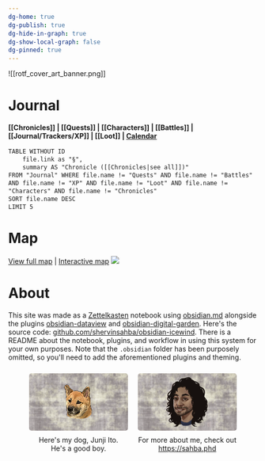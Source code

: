 ```yaml
---
dg-home: true
dg-publish: true
dg-hide-in-graph: true
dg-show-local-graph: false
dg-pinned: true
---
```

![[rotf_cover_art_banner.png]]
# Journal
**[[Chronicles]] | [[Quests]] |  [[Characters]] | [[Battles]] | [[Journal/Trackers/XP]] | [[Loot]] | [Calendar](https://app.fantasy-calendar.com/calendars/38f9e3f5098bac1f655a4fb4241f35eb)**

```dataview
TABLE WITHOUT ID 
	file.link as "§",
	summary AS "Chronicle ([[Chronicles|see all]])" 
FROM "Journal" WHERE file.name != "Quests" AND file.name != "Battles" AND file.name != "XP" AND file.name != "Loot" AND file.name != "Characters" AND file.name != "Chronicles"
SORT file.name DESC
LIMIT 5
```

# Map 
[View full map](https://i.imgur.com/fQJuHB1.jpeg) | [Interactive map](https://www.aidedd.org/atlas/index.php?map=I&l=1)
[![](https://i.imgur.com/BfUyxB8.jpeg)](https://i.imgur.com/fQJuHB1.jpeg)

# About
This site was made as a [Zettelkasten](https://en.wikipedia.org/wiki/Zettelkasten) notebook using [obsidian.md](https://obsidian.md) alongside the plugins [obsidian-dataview](https://blacksmithgu.github.io/obsidian-dataview/) and [obsidian-digital-garden](https://github.com/oleeskild/obsidian-digital-garden). Here's the source code: [github.com/shervinsahba/obsidian-icewind](https://github.com/shervinsahba/obsidian-icewind). There is a README about the notebook, plugins, and workflow in using this system for your own purposes. Note that the `.obsidian` folder has been purposely omitted, so you'll need to add the aforementioned plugins and theming.

<div style="display: flex; flex-wrap: wrap; align-items: center; justify-content: center;">
	<div style="display: flex; flex-direction: column; justify-content: center;align-items:center;">
		<img style="padding: 10px; border-radius: 15px;"  src="https://raw.githubusercontent.com/shervinsahba/obsidian-icewind/main/_attachments/slate_junji.png" />
		<center>Here's my dog, Junji Ito.<br>He's a good boy.</center>
	</div>
	<div style="display: flex; flex-direction: column; justify-content: center;align-items: center">
		<img style="padding: 10px; border-radius: 15px;" src="https://raw.githubusercontent.com/shervinsahba/obsidian-icewind/main/_attachments/slate_chum.png" />
			For more about me, check out<a href="https://syleria.netlify.app/">https://sahba.phd</a>
	</div>
</div>